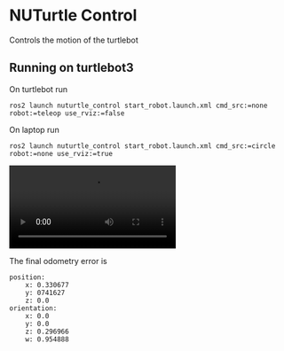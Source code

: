 # NUTurtle Control
Controls the motion of the turtlebot

## Running on turtlebot3
On turtlebot run 
```
ros2 launch nuturtle_control start_robot.launch.xml cmd_src:=none robot:=teleop use_rviz:=false
```
On laptop run
```
ros2 launch nuturtle_control start_robot.launch.xml cmd_src:=circle robot:=none use_rviz:=true
```
<video src="https://github.com/ME495-Navigation/slam-project-nu-jliu/assets/49068329/ebca3873-0a3f-4a1b-95e1-c5c30443ebac" controls></video>

The final odometry error is
```
position:
    x: 0.330677
    y: 0741627
    z: 0.0
orientation:
    x: 0.0
    y: 0.0
    z: 0.296966
    w: 0.954888
```